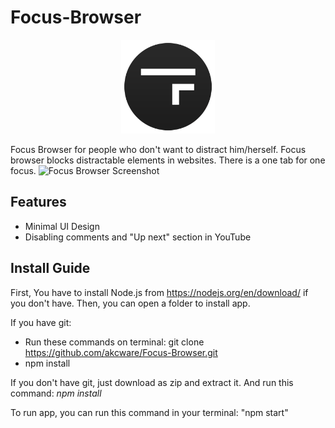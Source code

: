 # Focus-Browser

<p align="center">
<img src="https://raw.githubusercontent.com/akcware/Focus-Browser/master/assets/img/logo.png" width="150" alt="Focus Browser Logo" />
</p>

Focus Browser for people who don't want to distract him/herself. Focus browser blocks
distractable elements in websites. There is a one tab for one focus.
![Focus Browser Screenshot](https://raw.githubusercontent.com/akcware/Focus-Browser/master/assets/img/FocusBrowser.gif)

## Features
* Minimal UI Design
* Disabling comments and "Up next" section in YouTube

## Install Guide
First, You have to install Node.js from https://nodejs.org/en/download/ if you don't have.
Then, you can open a folder to install app.

If you have git:
* Run these commands on terminal: git clone https://github.com/akcware/Focus-Browser.git
* npm install

If you don't have git, just download as zip and extract it. And run this command: *npm install*

To run app, you can run this command in your terminal: "npm start"
